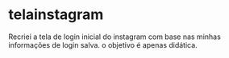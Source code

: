 # telainstagram
Recriei a tela de login inicial do instagram com base nas minhas informações de login salva. o objetivo é apenas didática.
